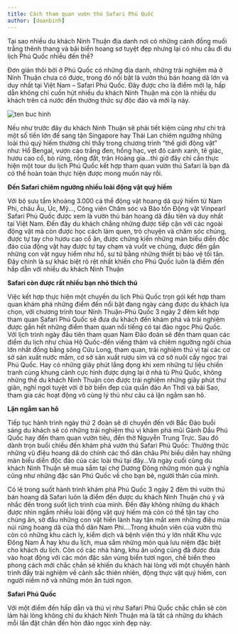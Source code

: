 ```yaml
---
title: Cách tham quan vườn thú Safari Phú Quốc
author: [doanbinh]
---
```


Tại sao nhiều du khách Ninh Thuận địa danh nơi có những cánh đồng muối trắng thênh thang và bãi biển hoang sơ tuyệt đẹp nhưng lại có nhu cầu đi du lịch Phú Quốc nhiều đến thế?

Đơn giản thôi bởi ở Phú Quốc có những địa danh, những trải nghiệm mà ở Ninh Thuận chưa có được, trong đó nổi bật là vườn thú bán hoang dã lớn và duy nhất tại Việt Nam – Safari Phú Quốc. Đây được cho là điểm mới lạ, hấp dẫn không chỉ cuốn hút nhiều du khách Ninh Thuận mà còn là nhiều du khách trên cả nước đến thưởng thức sự độc đáo và mới lạ này.

![ten buc hinh](http://phuquocvietnam.com.vn/images/2018/08/ve-tham-quan-vuon-thu-vinpearl-safari-phu-quoc-3.jpg "ten buc hinh")

Nếu như trước đây du khách Ninh Thuận sẽ phải tiết kiệm cũng như chi trả một số tiền lớn để sang tận Singapore hay Thái Lan chiêm ngưỡng những loài thú quý hiếm thường chỉ thấy trong chương trình “thế giới động vật” như: Hổ Bengal, vượn cáo trắng đen, hồng hạc, vẹt đỏ cánh xanh, tê giác, hươu cao cổ, bò rừng, rồng đất, trăn Hoàng gia…thì giờ đây chỉ cần thực hiện một tour du lịch Phú Quốc kết hợp tham quan vườn thú Safari là bạn đã có thể hoàn toàn thực hiện được mong muốn này rồi.

**Đến Safari chiêm ngưỡng nhiều loài động vật quý hiếm**

Với bộ sưu tầm khoảng 3.000 cá thể động vật hoang dã quý hiếm từ Nam Phi, châu Âu, Úc, Mỹ…, Công viên Chăm sóc và Bảo tồn Động vật Vinpearl Safari Phú Quốc được xem là vườn thú bán hoang dã đầu tiên và duy nhất tại Việt Nam. Đến đây du khách chẳng những được tiếp cận với các ngoài động vật mà còn được học cách làm quen, trò chuyện và chăm sóc chúng, được tự tay cho hươu cao cổ ăn, được chứng kiến những màn biểu diễn độc đáo của động vật hay được tự tay chạm và vuốt ve chúng, được đến gần những con vật nguy hiểm như hổ, sư tử bằng những thiết bị bảo vệ tối tân. Đây chính là sự khác biệt rõ rệt nhất khiến cho Phú Quốc luôn là điểm đến hấp dẫn với nhiều du khách Ninh Thuận

**Safari còn được rất nhiều bạn nhỏ thích thú**

Việc kết hợp thực hiện một chuyến du lịch Phú Quốc trọn gói kết hợp tham quan khám phá những điểm đến nổi bật đang ngày càng được du khách lựa chọn, với chương trình tour Ninh Thuận-Phú Quốc 3 ngày 2 đêm kết hợp tham quan Safari Phú Quốc sẽ đưa du khách đến khám phá và trải nghiệm được gần hết những điểm tham quan nổi tiếng có tại đảo ngọc Phú Quốc. Với lịch trình ngày đầu tiên tham quan Nam Đảo đoàn sẽ đến tham quan các điểm du lịch như chùa Hộ Quốc-đến viếng thăm và chiêm ngưỡng ngôi chùa lớn nhất đồng bằng sông Cửu Long, tham quan, trải nghiệm thú vị tại các cơ sở sản xuất nước mắm, cơ sở sản xuất rượu sim và cơ sở nuôi cấy ngọc trai Phú Quốc. Hay có những giây phút lắng đọng khi xem những tư liệu chiến tranh cùng khung cảnh cực hình được dựng lại ở nhà tù Phú Quốc, không những thế du khách Ninh Thuận còn được trải nghiệm những giây phút thư giãn, nghỉ ngơi tuyệt vời ở bờ biển đẹp của quần đảo An Thới và bãi Sao, tham gia các hoạt động vô cùng lý thú như câu cá lặn ngắm san hô.

**Lặn ngắm san hô**

Tiếp tục hành trình ngày thứ 2 đoàn sẽ di chuyển đến với Bắc Đảo buổi sáng du khách sẽ có những trải nghiệm thú vị khám phá mũi Gành Dầu Phú Quốc hay đến tham quan vườn tiêu, đền thờ Nguyễn Trung Trực. Sau đó dành trọn buổi chiều đến khám phá vườn thú Safari Phú Quốc: Thưởng thức những vũ điệu hoang dã do chính các thổ dân châu Phi biểu diễn hay những màn biểu diễn độc đáo của các loài thú tại đây…Và ngày cuối cùng du khách Ninh Thuận sẽ mua sắm tại chợ Dương Đông những  món quà ý nghĩa cũng như những đặc sản Phú Quốc về cho bạn bè, người thân của mình.

Có lẽ trong suốt hành trình khám phá Phú Quốc 3 ngày 2 đêm thì vườn thú bán hoang dã Safari luôn là điểm đến được du khách Ninh Thuận chú ý và nhắc đến trong suốt lịch trình của mình. Đến đây không những du khách được nhìn ngắm nhiều loài động vật quý hiếm mà còn có thể tận tay cho chúng ăn, sờ đầu những con vật hiền lành hay  tận mắt xem những điệu múa núi rừng hoang dã của thổ dân Nam Phi….Trong khuôn viên của vườn thú còn có những khu cách ly, kiểm dịch và bệnh viện thú y lớn nhất Khu vực Đông Nam Á hay khu du lịch, mua sắm những món quà lưu niệm đặc biệt cho khách du lịch. Còn có các nhà hàng, khu ăn uống cũng đã được đưa vào hoạt động với các món đặc sản vùng biển tươi ngon, chế biến theo phong cách mới chắc chắn sẽ khiến du khách hài lòng với một chuyến hành trình đầy trải nghiệm về cảnh sắc thiên nhiên, động thực vật quý hiếm, con người niềm nở và những món ăn tươi ngon.

**Safari Phú Quốc**

Với một điểm đến hấp dẫn và thú vị như Safari Phú Quốc chắc chắn sẽ còn làm hài lòng không chỉ du khách Ninh Thuận mà là tất cả những du khách mỗi lần đặt chân đến hòn đảo ngọc xinh đẹp này. 